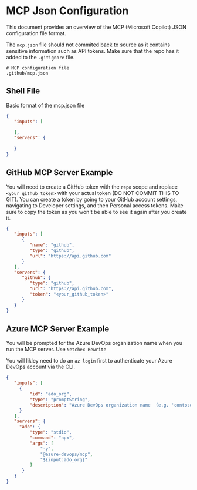 
# MCP Json Configuration
This document provides an overview of the MCP (Microsoft Copilot) JSON configuration file format.

The `mcp.json` file should not commited back to source as it contains sensitive information such as API tokens.  Make sure that the repo has it added to the `.gitignore` file.

```
# MCP configuration file
.github/mcp.json
```

## Shell File
Basic format of the mcp.json file

```json
{
   "inputs": [
   
   ],
   "servers": {
    
   }
}
```

## GitHub MCP Server Example
You will need to create a GitHub token with the `repo` scope and replace `<your_github_token>` with your actual token (DO NOT COMMIT THIS TO GIT).
You can create a token by going to your GitHub account settings, navigating to Developer settings, and then Personal access tokens. Make sure to copy the token as you won't be able to see it again after you create it. 

```json
{
   "inputs": [
      {
         "name": "github",
         "type": "github",
         "url": "https://api.github.com"
      }
   ],
   "servers": {
      "github": {
         "type": "github",
         "url": "https://api.github.com",
         "token": "<your_github_token>"
      }
   }
}

```
## Azure MCP Server Example
You will be prompted for the Azure DevOps organization name when you run the MCP server. Use `Netchex Rewrite`

You will likley need to do an `az login` first to authenticate your Azure DevOps account via the CLI.

```json
{
   "inputs": [
     {
         "id": "ado_org",
         "type": "promptString",
         "description": "Azure DevOps organization name  (e.g. 'contoso')"
     }
   ],
   "servers": {
     "ado": {
         "type": "stdio",
         "command": "npx",
         "args": [
             "-y",
             "@azure-devops/mcp",
             "${input:ado_org}"
         ]
      }
   }
}
```